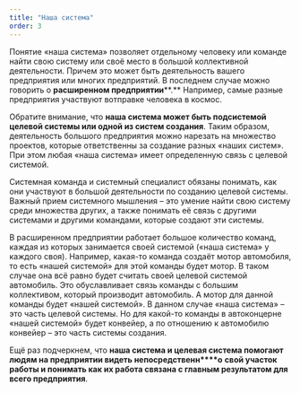 ```yaml
---
title: "Наша система"
order: 3
---
```




Понятие «наша система» позволяет отдельному человеку или команде найти свою систему или своё место в большой коллективной деятельности. Причем это может быть деятельность вашего предприятия или многих предприятий. В последнем случае можно говорить о **расширенном предприятии****.** Например, самые разные предприятия участвуют вотправке человека в космос.

Обратите внимание, что **наша система может быть подсистемой целевой системы или одной из систем создания**. Таким образом, деятельность большого предприятия можно нарезать на множество проектов, которые ответственны за создание разных «наших систем». При этом любая «наша система» имеет определенную связь с целевой системой.

Системная команда и системный специалист обязаны понимать, как они участвуют в большой деятельности по созданию целевой системы. Важный прием системного мышления – это умение найти свою систему среди множества других, а также понимать её связь с другими системами и другими командами, которые создают эти системы.

В расширенном предприятии работает большое количество команд, каждая из которых занимается своей системой («наша система» у каждого своя). Например, какая-то команда создаёт мотор автомобиля, то есть «нашей системой» для этой команды будет мотор. В таком случае она всё равно будет считать своей целевой системой автомобиль. Это обуславливает связь команды с большим коллективом, который производит автомобиль. А мотор для данной команды будет «нашей системой». В данном случае «наша система» – это часть целевой системы. Но для какой-то команды в автоконцерне «нашей системой» будет конвейер, а по отношению к автомобилю конвейер – это часть системы создания.

Ещё раз подчеркнем, что **наша система и целевая система помогают людям на предприятии видеть непосредственн****о** **свой участок работы и понимать как их работа связана с главным результатом для всего предприятия**.

